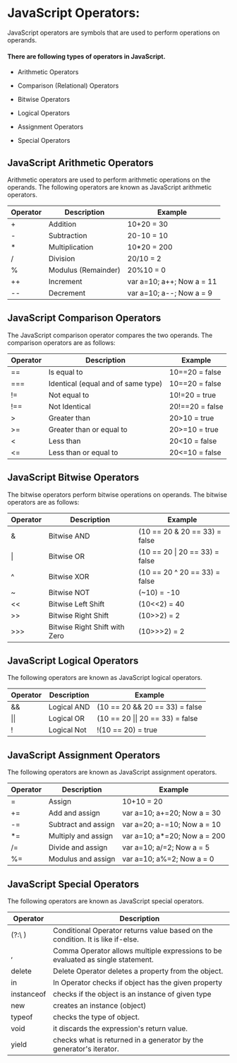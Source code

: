 # JavaScript Operators:
JavaScript operators are symbols that are used to perform operations on operands.

#### There are following types of operators in JavaScript.

* Arithmetic Operators
- Comparison (Relational) Operators
* Bitwise Operators
- Logical Operators
* Assignment Operators
- Special Operators

## JavaScript Arithmetic Operators
Arithmetic operators are used to perform arithmetic operations on the operands. The following operators are known as JavaScript arithmetic operators.  

| Operator | Description         | Example                   |
| -------- | ------------------- | ------------------------- |
| +        | Addition            | 10+20 = 30                |
| -        | Subtraction         | 20-10 = 10                |
| *        | Multiplication      | 10*20 = 200               |
| /        | Division            | 20/10 = 2                 |
| %        | Modulus (Remainder) | 20%10 = 0                 |
| ++       | Increment           | var a=10; a++; Now a = 11 |
| --       | Decrement           | var a=10; a--; Now a = 9  |

## JavaScript Comparison Operators
The JavaScript comparison operator compares the two operands. The comparison operators are as follows:


| Operator | Description                        | Example         |
| -------- | ---------------------------------- | --------------- |
| ==       | Is equal to                        | 10==20 = false  |
| ===      | Identical (equal and of same type) | 10==20 = false  |
| !=       | Not equal to                       | 10!=20 = true   |
| !==      | Not Identical                      | 20!==20 = false |
| >        | Greater than                       | 20>10 = true    |
| >=       | Greater than or equal to           | 20>=10 = true   |
| <        | Less than                          | 20<10 = false   |
| <=       | Less than or equal to              | 20<=10 = false  |



## JavaScript Bitwise Operators
The bitwise operators perform bitwise operations on operands. The bitwise operators are as follows:

| Operator | Description                   | Example                        |
| -------- | ----------------------------- | ------------------------------ |
| &        | Bitwise AND                   | (10 == 20 & 20 == 33) = false  |
| \|       | Bitwise OR                    | (10 == 20 \| 20 == 33) = false |
| ^        | Bitwise XOR                   | (10 == 20 ^ 20 == 33) = false  |
| ~        | Bitwise NOT                   | (~10) = -10                    |
| <<       | Bitwise Left Shift            | (10<<2) = 40                   |
| >>       | Bitwise Right Shift           | (10>>2) = 2                    |
| >>>      | Bitwise Right Shift with Zero | (10>>>2) = 2                   |


## JavaScript Logical Operators
The following operators are known as JavaScript logical operators.

| Operator | Description | Example                          |
| -------- | ----------- | -------------------------------- |
| &&       | Logical AND | (10 == 20 && 20 == 33) = false   |
| \|\|     | Logical OR  | (10 == 20 \|\| 20 == 33) = false |
| !        | Logical Not | !(10 == 20) = true               |


## JavaScript Assignment Operators
The following operators are known as JavaScript assignment operators.

| Operator | Description         | Example                      |
| -------- | ------------------- | ---------------------------- |
| =        | Assign              | 10+10 = 20                   |
| +=       | Add and assign      | var a=10; a+=20; Now a = 30  |
| -=       | Subtract and assign | var a=20; a-=10; Now a = 10  |
| *=       | Multiply and assign | var a=10; a*=20; Now a = 200 |
| /=       | Divide and assign   | var a=10; a/=2; Now a = 5    |
| %=       | Modulus and assign  | var a=10; a%=2; Now a = 0    |

## JavaScript Special Operators
The following operators are known as JavaScript special operators.

| Operator   | Description                                                                     |
| ---------- | ------------------------------------------------------------------------------- |
| \(?:\ )    | Conditional Operator returns value based on the condition. It is like if-else.  |
| ,          | Comma Operator allows multiple expressions to be evaluated as single statement. |
| delete     | Delete Operator deletes a property from the object.                             |
| in         | In Operator checks if object has the given property                             |
| instanceof | checks if the object is an instance of given  type                               |
| new        | creates an instance (object)                                                    |
| typeof     | checks the type of object.                                                      |
| void       | it discards the expression's return value.                                      |
| yield      | checks what is returned in a generator by the generator's iterator.             |

